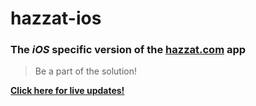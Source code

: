 # hazzat-ios

### The _iOS_ specific version of the **[hazzat.com](http://hazzat.com)** app 

> Be a part of the solution!

__[Click here for live updates!](http://beshoyhanna.com/articles/59ffc8c75fba2e05591b41b0)__
